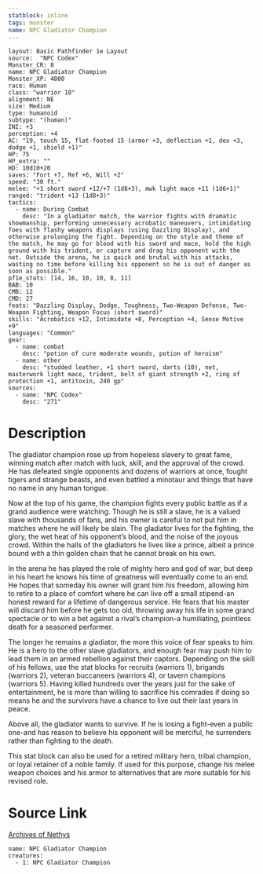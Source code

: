 ```yaml
---
statblock: inline
tags: monster
name: NPC Gladiator Champion
---
```

```statblock
layout: Basic Pathfinder 1e Layout
source:  "NPC Codex"
Monster_CR: 8
name: NPC Gladiator Champion
Monster_XP: 4800
race: Human
class: "warrior 10"
alignment: NE
size: Medium
type: humanoid
subtype: "(human)"
INI: +3
perception: +4
AC: "19, touch 15, flat-footed 15 (armor +3, deflection +1, dex +3, dodge +1, shield +1)"
HP: 75
HP_extra: ""
HD: 10d10+20
saves: "Fort +7, Ref +6, Will +2"
speed: "30 ft."
melee: "+1 short sword +12/+7 (1d8+3), mwk light mace +11 (1d6+1)"
ranged: "trident +13 (1d8+3)"
tactics:
  - name: During Combat
    desc: "In a gladiator match, the warrior fights with dramatic showmanship, performing unnecessary acrobatic maneuvers, intimidating foes with flashy weapons displays (using Dazzling Display), and otherwise prolonging the fight. Depending on the style and theme of the match, he may go for blood with his sword and mace, hold the high ground with his trident, or capture and drag his opponent with the net. Outside the arena, he is quick and brutal with his attacks, wasting no time before killing his opponent so he is out of danger as soon as possible."
pf1e_stats: [14, 16, 10, 10, 8, 11]
BAB: 10
CMB: 12
CMD: 27
feats: "Dazzling Display, Dodge, Toughness, Two-Weapon Defense, Two-Weapon Fighting, Weapon Focus (short sword)"
skills: "Acrobatics +12, Intimidate +8, Perception +4, Sense Motive +9"
languages: "Common"
gear:
  - name: combat
    desc: "potion of cure moderate wounds, potion of heroism"
  - name: other
    desc: "studded leather, +1 short sword, darts (10), net, masterwork light mace, trident, belt of giant strength +2, ring of protection +1, antitoxin, 240 gp"
sources:
  - name: "NPC Codex"
    desc: "271"
```
# Description
The gladiator champion rose up from hopeless slavery to great fame, winning match after match with luck, skill, and the approval of the crowd. He has defeated single opponents and dozens of warriors at once, fought tigers and strange beasts, and even battled a minotaur and things that have no name in any human tongue.

Now at the top of his game, the champion fights every public battle as if a grand audience were watching. Though he is still a slave, he is a valued slave with thousands of fans, and his owner is careful to not put him in matches where he will likely be slain. The gladiator lives for the fighting, the glory, the wet heat of his opponent’s blood, and the noise of the joyous crowd. Within the halls of the gladiators he lives like a prince, albeit a prince bound with a thin golden chain that he cannot break on his own.

In the arena he has played the role of mighty hero and god of war, but deep in his heart he knows his time of greatness will eventually come to an end. He hopes that someday his owner will grant him his freedom, allowing him to retire to a place of comfort where he can live off a small stipend-an honest reward for a lifetime of dangerous service. He fears that his master will discard him before he gets too old, throwing away his life in some grand spectacle or to win a bet against a rival’s champion-a humiliating, pointless death for a seasoned performer.

The longer he remains a gladiator, the more this voice of fear speaks to him. He is a hero to the other slave gladiators, and enough fear may push him to lead them in an armed rebellion against their captors. Depending on the skill of his fellows, use the stat blocks for recruits (warriors 1), brigands (warriors 2), veteran buccaneers (warriors 4), or tavern champions (warriors 5). Having killed hundreds over the years just for the sake of entertainment, he is more than willing to sacrifice his comrades if doing so means he and the survivors have a chance to live out their last years in peace.

Above all, the gladiator wants to survive. If he is losing a fight-even a public one-and has reason to believe his opponent will be merciful, he surrenders rather than fighting to the death.

This stat block can also be used for a retired military hero, tribal champion, or loyal retainer of a noble family. If used for this purpose, change his melee weapon choices and his armor to alternatives that are more suitable for his revised role.
# Source Link
[Archives of Nethys](https://aonprd.com/NPCDisplay.aspx?ItemName=Gladiator%20Champion)
```encounter-table
name: NPC Gladiator Champion
creatures:
  - 1: NPC Gladiator Champion
```
